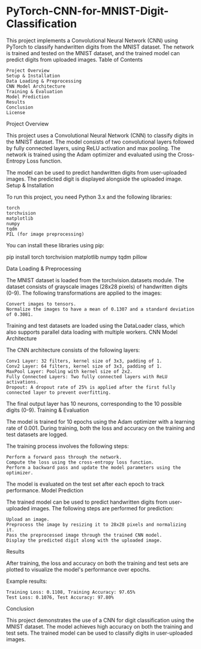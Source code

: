 # PyTorch-CNN-for-MNIST-Digit-Classification

This project implements a Convolutional Neural Network (CNN) using PyTorch to classify handwritten digits from the MNIST dataset. The network is trained and tested on the MNIST dataset, and the trained model can predict digits from uploaded images.
Table of Contents

    Project Overview
    Setup & Installation
    Data Loading & Preprocessing
    CNN Model Architecture
    Training & Evaluation
    Model Prediction
    Results
    Conclusion
    License

Project Overview

This project uses a Convolutional Neural Network (CNN) to classify digits in the MNIST dataset. The model consists of two convolutional layers followed by fully connected layers, using ReLU activation and max pooling. The network is trained using the Adam optimizer and evaluated using the Cross-Entropy Loss function.

The model can be used to predict handwritten digits from user-uploaded images. The predicted digit is displayed alongside the uploaded image.
Setup & Installation

To run this project, you need Python 3.x and the following libraries:

    torch
    torchvision
    matplotlib
    numpy
    tqdm
    PIL (for image preprocessing)

You can install these libraries using pip:

pip install torch torchvision matplotlib numpy tqdm pillow

Data Loading & Preprocessing

The MNIST dataset is loaded from the torchvision.datasets module. The dataset consists of grayscale images (28x28 pixels) of handwritten digits (0-9). The following transformations are applied to the images:

    Convert images to tensors.
    Normalize the images to have a mean of 0.1307 and a standard deviation of 0.3081.

Training and test datasets are loaded using the DataLoader class, which also supports parallel data loading with multiple workers.
CNN Model Architecture

The CNN architecture consists of the following layers:

    Conv1 Layer: 32 filters, kernel size of 3x3, padding of 1.
    Conv2 Layer: 64 filters, kernel size of 3x3, padding of 1.
    MaxPool Layer: Pooling with kernel size of 2x2.
    Fully Connected Layers: Two fully connected layers with ReLU activations.
    Dropout: A dropout rate of 25% is applied after the first fully connected layer to prevent overfitting.

The final output layer has 10 neurons, corresponding to the 10 possible digits (0-9).
Training & Evaluation

The model is trained for 10 epochs using the Adam optimizer with a learning rate of 0.001. During training, both the loss and accuracy on the training and test datasets are logged.

The training process involves the following steps:

    Perform a forward pass through the network.
    Compute the loss using the cross-entropy loss function.
    Perform a backward pass and update the model parameters using the optimizer.

The model is evaluated on the test set after each epoch to track performance.
Model Prediction

The trained model can be used to predict handwritten digits from user-uploaded images. The following steps are performed for prediction:

    Upload an image.
    Preprocess the image by resizing it to 28x28 pixels and normalizing it.
    Pass the preprocessed image through the trained CNN model.
    Display the predicted digit along with the uploaded image.

Results

After training, the loss and accuracy on both the training and test sets are plotted to visualize the model's performance over epochs.

Example results:

    Training Loss: 0.1108, Training Accuracy: 97.65%
    Test Loss: 0.1076, Test Accuracy: 97.80%

Conclusion

This project demonstrates the use of a CNN for digit classification using the MNIST dataset. The model achieves high accuracy on both the training and test sets. The trained model can be used to classify digits in user-uploaded images.
